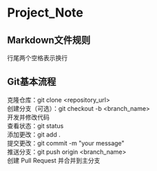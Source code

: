 # Project_Note

## Markdown文件规则

行尾两个空格表示换行  

## Git基本流程

克隆仓库：git clone <repository_url>  
创建分支（可选）：git checkout -b <branch_name>  
开发并修改代码  
查看状态：git status  
添加更改：git add .  
提交更改：git commit -m "your message"  
推送分支：git push origin <branch_name>  
创建 Pull Request 并合并到主分支  